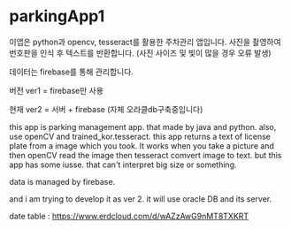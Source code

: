# parkingApp1


이앱은 python과 opencv, tesseract를 활용한 주차관리 앱입니다. 사진을 촬영하여 번호판을 인식 후 텍스트를 반환합니다. (사진 사이즈 및 빛이 많을 경우 오류 발생)

데이터는 firebase를 통해 관리합니다.

버전 ver1 = firebase만 사용

현재 ver2 = 서버 + firebase (자체 오라클db구축중입니다)

this app is parking management app. that made by java and python. also, use openCV and trained_kor.tesseract. this app returns a text of license plate from a image which you took. It works when you take a picture and then openCV read the image then tesseract comvert image to text. but this app has some iusse. that can't interpret big size or something.

data is managed by firebase.

and i am trying to develop it as ver 2. it will use oracle DB and its server.


date table : https://www.erdcloud.com/d/wAZzAwG9nMT8TXKRT